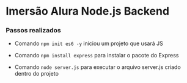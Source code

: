 <h1>Imersão Alura Node.js Backend</h1>

<h3>Passos realizados</h3>

* Comando `npm init es6 -y` iniciou um projeto que usará JS

* Comando `npm install express` para instalar o pacote do Express

* Comando `node server.js` para executar o arquivo server.js criado dentro do projeto